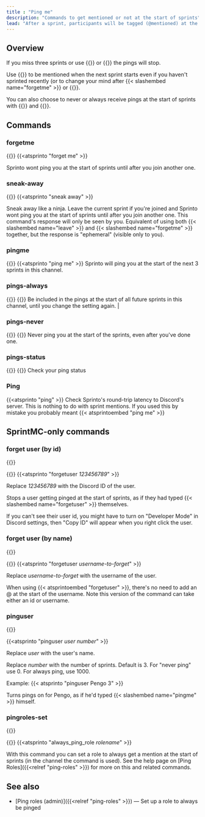 ```yaml
---
title : "Ping me"
description: "Commands to get mentioned or not at the start of sprints"
lead: "After a sprint, participants will be tagged (@mentioned) at the start of three future sprints. Use /pingme and /forgetme to turn pings on and off."
---
```


## Overview

If you miss three sprints or use {{<slashembed name="forgetme" >}} or {{<slashembed name="sneak-away" >}} the pings will stop. 

Use {{<slashembed name="pingme" >}} to be mentioned when the next sprint starts even if you haven't sprinted recently (or to change your mind after {{< slashembed name="forgetme" >}} or {{<slashembed name="pings-never" >}}. 

You can also choose to never or always receive pings at the start of sprints with {{<slashembed name="pings-never" >}} and {{<slashembed name="pings-always" >}}.

## Commands

### forgetme
{{<slash name="forgetme" >}} 
{{<atsprinto "forget me" >}} 

Sprinto wont ping you at the start of sprints until after you join another one. 

### sneak-away
{{<slash name="sneak-away" >}} 
{{<atsprinto "sneak away" >}} 

Sneak away like a ninja. Leave the current sprint if you're joined and Sprinto wont ping you at the start of sprints until after you join another one. This command's response will only be seen by you. Equivalent of using both {{< slashembed name="leave" >}} and {{< slashembed name="forgetme" >}} together, but the response is "ephemeral" (visible only to you).

### pingme
{{<slash name="pingme" >}} 
{{<atsprinto "ping me" >}} 
Sprinto will ping you at the start of the next 3 sprints in this channel. 

<!-- | `/pingme 10` | Choose how many sprints to be pinged at the start of. (e.g. 1 or 10 or 100). This will become your default after finishing a sprint. `_pingme 3` is what you typically start with. | -->

### pings-always
{{<slash name="pings-always" >}} 
{{<atsprinto always >}} 
Be included in the pings at the start of all future sprints in this channel, until you change the setting again. |

### pings-never
{{<slash name="pings-never" >}} 
{{<atsprinto never >}} 
Never ping you at the start of the sprints, even after you've done one. 

### pings-status
{{<slash name="pings-status" >}} 
{{<atsprinto pingstatus >}} 
Check your ping status

### Ping
{{<atsprinto "ping" >}}
Check Sprinto's round-trip latency to Discord's server. This is nothing to do with sprint mentions. If you used this by mistake you probably meant {{< atsprintoembed "ping me" >}}

## SprintMC-only commands

### forget user (by id)
{{<tag-mc>}}

{{<slash name="admin-forget-user" key0="user_id" val0="_123456789_" >}} 
{{<atsprinto "forgetuser _123456789_" >}} 

Replace _123456789_ with the Discord ID of the user.

Stops a user getting pinged at the start of sprints, as if they had typed {{< slashembed name="forgetuser" >}} themselves.

If you can't see their user id, you might have to turn on "Developer Mode" in Discord settings, then "Copy ID" will appear when you right click the user.

### forget user (by name)
{{<tag-mc>}}

{{<slash name="admin-forget-user-by-name" key0="user" val0="_username-to-forget_" >}} 
{{<atsprinto "forgetuser _username-to-forget_" >}} 

Replace _username-to-forget_ with the username of the user. 

When using {{< atsprintoembed "forgetuser" >}}, there's no need to add an @ at the start of the username. Note this version of the command can take either an id or username.

### pinguser
{{<tag-mc>}}

{{<atsprinto "pinguser _user_ _number_" >}} 

Replace _user_ with the user's name.

Replace _number_ with the number of sprints. Default is 3. For "never ping" use 0. For always ping, use 1000.

Example:
{{< atsprinto "pinguser Pengo 3" >}} 

Turns pings on for Pengo, as if he'd typed {{< slashembed name="pingme" >}} himself.

### pingroles-set
{{<tag-admin>}}

{{<slash name="setup-pingroles-set" key0="role" val0="_@rolename_" >}} 
{{<atsprinto "always_ping_role _rolename_" >}} 

With this command you can set a role to always get a mention at the start of sprints (in the channel the command is used). See the help page on [Ping Roles]({{<relref "ping-roles" >}}) for more on this and related commands.

<!--
## Todo

* (TODO) guild or channel default number of pings
* (TODO) time-based, e.g. `/pingme for 15 hrs` or `/forgetme for 8 hrs` 
-->

## See also
- [Ping roles (admin)]({{<relref "ping-roles" >}})  — Set up a role to always be pinged
